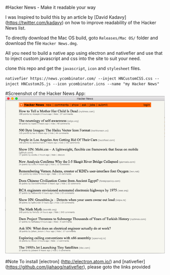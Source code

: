 #Hacker News - Make it readable your way

I was Inspired to build this by an article by [David Kadavy] (https://twitter.com/kadavy) on how to improve readability of the Hacker News list.

To directly download the Mac OS build, goto `Releases/Mac OS/` folder and download the file `Hacker News.dmg`.

All you need to build a native app using electron and nativefier and use that to inject custom javascript and css into the site to suit your need.

clone this repo and get the `javascript`, `icon` and `stylesheet` files.

`nativefier https://news.ycombinator.com/ --inject HNCustomCSS.css --inject HNCustomJS.js --icon ycombinator.icns --name "my Hacker News"`

#Screenshot of the Hacker News App:
![alt text](https://github.com/asasidh/Hacker-News-Made-Readable/blob/master/Screenshots/ScreenShot1.png?raw=true "Hacker News App")

#Note
To install [electron] (http://electron.atom.io/) and [nativefier] (https://github.com/jiahaog/nativefier), please goto the links provided
